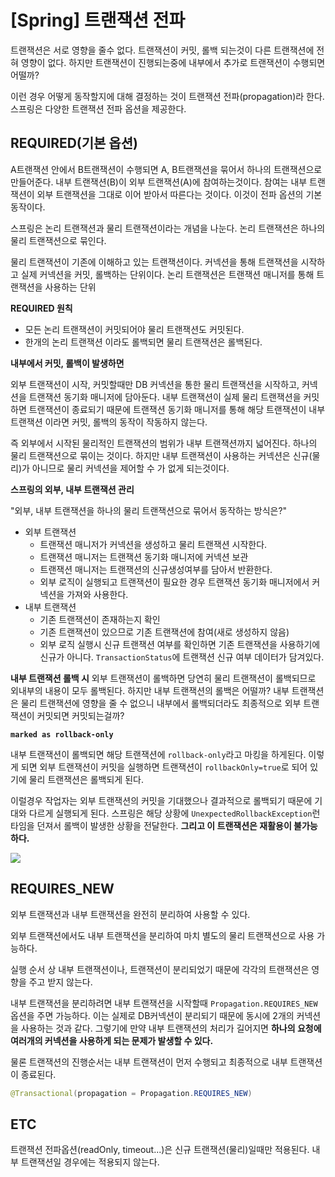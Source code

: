# [Spring] 트랜잭션 전파

트랜잭션은 서로 영향을 줄수 없다. 트랜잭션이 커밋, 롤백 되는것이 다른 트랜잭션에 전혀 영향이 없다. 하지만 트랜잭션이 진행되는중에 내부에서 추가로 트랜잭션이 수행되면 어떨까?

이런 경우 어떻게 동작할지에 대해 결정하는 것이 트랜잭션 전파(propagation)라 한다. 
스프링은 다양한 트랜잭션 전파 옵션을 제공한다.


## REQUIRED(기본 옵션)
A트랜잭션 안에서 B트랜잭션이 수행되면 A, B트랜잭션을 묶어서 하나의 트랜잭션으로 만들어준다. 내부 트랜잭션(B)이 외부 트랜잭션(A)에 참여하는것이다. 참여는 내부 트랜잭션이 외부 트랜잭션을 그대로 이어 받아서 따른다는 것이다. 이것이 전파 옵션의 기본 동작이다. 

스프링은 논리 트랜잭션과 물리 트랜잭션이라는 개념을 나눈다. 논리 트랜잭션은 하나의 물리 트랜잭션으로 묶인다. 

물리 트랜잭션이 기존에 이해하고 있는 트랜잭션이다. 커넥션을 통해 트랜잭션을 시작하고 실제 커넥션을 커밋, 롤백하는 단위이다. 논리 트랜잭션은 트랜잭션 매니저를 통해 트랜잭션을 사용하는 단위

__REQUIRED 원칙__
* 모든 논리 트랜잭션이 커밋되어야 물리 트랜잭션도 커밋된다. 
* 한개의 논리 트랜잭션 이라도 롤백되면 물리 트랜잭션은 롤백된다. 

__내부에서 커밋, 롤백이 발생하면__

외부 트랜잭션이 시작, 커밋할때만 DB 커넥션을 통한 물리 트랜잭션을 시작하고, 커넥션을 트랜잭션 동기화 매니저에 담아둔다. 내부 트랜잭션이 실제 물리 트랜잭션을 커밋하면 트랜잭션이 종료되기 때문에 트랜잭션 동기화 매니저를 통해 해당 트랜잭션이 내부 트랜잭션 이라면 커밋, 롤백의 동작이 작동하지 않는다. 

즉 외부에서 시작된 물리적인 트랜잭션의 범위가 내부 트랜잭션까지 넓어진다. 하나의 물리 트랜잭션으로 묶이는 것이다. 하지만 내부 트랜잭션이 사용하는 커넥션은 신규(물리)가 아니므로 물리 커넥션을 제어할 수 가 없게 되는것이다.

__스프링의 외부, 내부 트랜잭션 관리__

"외부, 내부 트랜잭션을 하나의 물리 트랜잭션으로 묶어서 동작하는 방식은?"

* 외부 트랜잭션
    * 트랜잭션 매니저가 커넥션을 생성하고 물리 트랜잭션 시작한다.     
    * 트랜잭션 매니저는 트랜잭션 동기화 매니저에 커넥션 보관
    * 트랜잭션 매니저는 트랜잭션의 신규생성여부를 담아서 반환한다. 
    * 외부 로직이 실행되고 트랜잭션이 필요한 경우 트랜잭션 동기화 매니저에서 커넥션을 가져와 사용한다. 
* 내부 트랜잭션
    * 기존 트랜잭션이 존재하는지 확인
    * 기존 트랜잭션이 있으므로 기존 트랜잭션에 참여(새로 생성하지 않음)
    * 외부 로직 실행시 신규 트랜잭션 여부를 확인하면 기존 트랜잭션을 사용하기에 신규가 아니다. `TransactionStatus`에 트랜잭션 신규 여부 데이터가 담겨있다.

__내부 트랜잭션 롤백 시__
외부 트랜잭션이 롤백하면 당연히 물리 트랜잭션이 롤백되므로 외내부의 내용이 모두 롤백된다.
하지만 내부 트랜잭션의 롤백은 어떨까? 내부 트랜잭션은 물리 트랜잭션에 영향을 줄 수 없으니 내부에서 롤백되더라도 최종적으로 외부 트랜잭션이 커밋되면 커밋되는걸까? 

__`marked as rollback-only`__

내부 트랜잭션이 롤백되면 해당 트랜잭션에 `rollback-only`라고 마킹을 하게된다. 
이렇게 되면 외부 트랜잭션이 커밋을 실행하면 트랜잭션이 `rollbackOnly=true`로 되어 있기에 물리 트랜잭션은 롤백되게 된다. 

이럴경우 작업자는 외부 트랜잭션의 커밋을 기대했으나 결과적으로 롤백되기 때문에 기대와 다르게 실행되게 된다. 스프링은 해당 상황에 `UnexpectedRollbackException`런타임을 던져서 롤백이 발생한 상황을 전달한다. __그리고 이 트랜잭션은 재활용이 불가능하다.__

![](https://img1.daumcdn.net/thumb/R1280x0/?scode=mtistory2&fname=https%3A%2F%2Fblog.kakaocdn.net%2Fdn%2FCoMNX%2FbtrXOwzJDVl%2Fron1GEDMKMUleY7no5uKr1%2Fimg.png)


## REQUIRES_NEW
외부 트랜잭션과 내부 트랜잭션을 완전히 분리하여 사용할 수 있다.

외부 트랜잭션에서도 내부 트랜잭션을 분리하여 마치 별도의 물리 트랜잭션으로 사용 가능하다. 

실행 순서 상 내부 트랜잭션이나, 트랜잭션이 분리되었기 때문에 각각의 트랜잭션은 영향을 주고 받지 않는다. 

내부 트랜잭션을 분리하려면 내부 트랜잭션을 시작할때 `Propagation.REQUIRES_NEW`옵션을 주면 가능하다. 이는 실제로  DB커넥션이 분리되기 때문에 동시에 2개의 커넥션을 사용하는 것과 같다. 그렇기에 만약 내부 트랜잭션의 처리가 길어지면 __하나의 요청에 여러개의 커넥션을 사용하게 되는 문제가 발생할 수 있다.__

물론 트랜잭션의 진행순서는 내부 트랜잭션이 먼저 수행되고 최종적으로 내부 트랜잭션이 종료된다. 
```java
@Transactional(propagation = Propagation.REQUIRES_NEW)
```

## ETC
트랜잭션 전파옵션(readOnly, timeout...)은 신규 트랜잭션(물리)일때만 적용된다. 
내부 트랜잭션일 경우에는 적용되지 않는다. 



